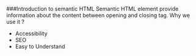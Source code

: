 ###Introduction to semantic HTML
Semantic HTML element provide information about the content between opening and closing tag.
Why we use it ?

- Accessibility
- SEO
- Easy to Understand
